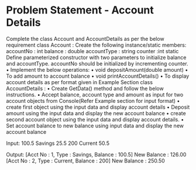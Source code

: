 # Problem Statement - Account Details
Complete the class Account and AccountDetails as per the below requirement
class Account :
Create the following instance/static members:
accountNo : int
balance : double
accountType : string
counter :int static
Define parameterized constructor with two parameters to initialize balance and accountType. accountNo should be initialized by incrementing counter.
•	Implement the below operations:
•	void depositAmount(double amount)
•	To add amount to account balance
•	void printAccountDetails()
•	To display account details as per format given in Example Section
class AccountDetails :
•	Create GetData() method and follow the below instructions.
•	Accept balance, account type and amount as input for two account objects from Console(Refer Example section for input format)
•	create first object using the input data and display account details
•	Deposit amount using the input data and display the new account balance
•	create second account object using the input data and display account details.
•	Set account balance to new balance using input data and display the new account balance

Input:
100.5
Savings
25.5
200
Current
50.5

Output:
[Acct No : 1, Type : Savings, Balance : 100.5]
New Balance : 126.00
[Acct No : 2, Type : Current, Balance : 200]
New Balance : 250.50
